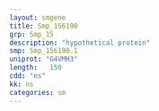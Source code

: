 ```yaml
---
layout: smgene
title: Smp_156190
grp: Smp_15
description: "hypothetical protein"
smp: Smp_156190.1
uniprot: "G4VMH3"
length:   150
cdd: "ns"
kk: ns
categories: sm
---
```

